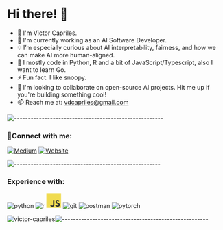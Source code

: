 # Hi there! 👋

- 🤗 I'm Victor Capriles.
- 🔭 I'm currently working as an AI Software Developer.
- 💡 I’m especially curious about AI interpretability, fairness, and how we can make AI more human-aligned.
- 🤖 I mostly code in Python, R and a bit of JavaScript/Typescript, also I want to learn Go.
- ⚡ Fun fact: I like snoopy.
- 🚀 I'm looking to collaborate on open-source AI projects. Hit me up if you're building something cool!
- 📫 Reach me at: vdcapriles@gmail.com


<img src="https://raw.githubusercontent.com/andreasbm/readme/master/assets/lines/aqua.png" alt="------------------------------------------------------" style="max-width: 100%;">

### 🔗Connect with me:

[![Medium](https://img.shields.io/badge/Medium-12100E?style=for-the-badge&logo=medium&logoColor=white)](https://medium.com/@vdcapriles) [![Website](https://img.shields.io/badge/Website-0A0A0A?style=for-the-badge&logo=notion&logoColor=white)](https://talented-dart-7e7.notion.site/Victor-Capriles-s-Blog-14f51ac69b82801bb2a4f84abe820314)


<img src="https://raw.githubusercontent.com/andreasbm/readme/master/assets/lines/aqua.png" alt="-----------------------------------------------------" style="max-width: 100%;">

### Experience with:

<img src="https://www.vectorlogo.zone/logos/python/python-icon.svg" alt="python" width="35" height="35" style="max-width: 100%;">  <img src="https://www.vectorlogo.zone/logos/r-project/r-project-icon.svg" alt="r" width="35" height="35" style="max-width: 100%;">  <img src="https://raw.githubusercontent.com/devicons/devicon/master/icons/javascript/javascript-original.svg" alt="javascript" width="35" height="35" style="max-width: 100%;"> <img src="https://camo.githubusercontent.com/ff5301ef7472dbdf522b776167a8af8c326299fe8175e53f6b052bbcc04533e3/68747470733a2f2f7777772e766563746f726c6f676f2e7a6f6e652f6c6f676f732f6769742d73636d2f6769742d73636d2d69636f6e2e737667" alt="git" width="35" height="35" data-canonical-src="https://www.vectorlogo.zone/logos/git-scm/git-scm-icon.svg" style="max-width: 100%;"> <img src="https://camo.githubusercontent.com/5c2595c2fcc9ef7ffa97d14f868547d945d5cee65045377c7c34611b5a67c139/68747470733a2f2f7777772e766563746f726c6f676f2e7a6f6e652f6c6f676f732f676574706f73746d616e2f676574706f73746d616e2d69636f6e2e737667" alt="postman" width="35" height="35" data-canonical-src="https://www.vectorlogo.zone/logos/getpostman/getpostman-icon.svg" style="max-width: 100%;"> <img src="https://camo.githubusercontent.com/f9cfc512aa5c89da6c6069ea83d0989a2d7bdd814027d58af34ff8a0a6fa3bb6/68747470733a2f2f7777772e766563746f726c6f676f2e7a6f6e652f6c6f676f732f7079746f7263682f7079746f7263682d69636f6e2e737667" alt="pytorch" width="35" height="35" data-canonical-src="https://www.vectorlogo.zone/logos/pytorch/pytorch-icon.svg" style="max-width: 100%;"> 

<img src="https://raw.githubusercontent.com/andreasbm/readme/master/assets/lines/aqua.png" alt="-----------------------------------------------------" style="max-width: 100%;"> 

<img align="left" src="https://github-readme-stats.vercel.app/api/top-langs?username=victor-capriles&show_icons=true&locale=en&layout=compact" alt="victor-capriles" style="max-width: 100%;">



<!--
**victor-capriles/victor-capriles** is a ✨ _special_ ✨ repository because its `README.md` (this file) appears on your GitHub profile.

Here are some ideas to get you started:

- 🔭 I’m currently working on ...
- 🌱 I’m currently learning ...
- 👯 I’m looking to collaborate on ...
- 🤔 I’m looking for help with ...
- 💬 Ask me about ...
- 📫 How to reach me: ...
- 😄 Pronouns: ...
- ⚡ Fun fact: ...
-->

